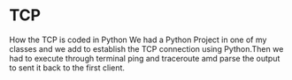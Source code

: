 # TCP
How the TCP is coded in Python 
We had a Python Project in one of my classes and we add to establish the TCP connection using Python.Then we had to execute through terminal ping and traceroute amd parse the output to sent it back to the first client.
